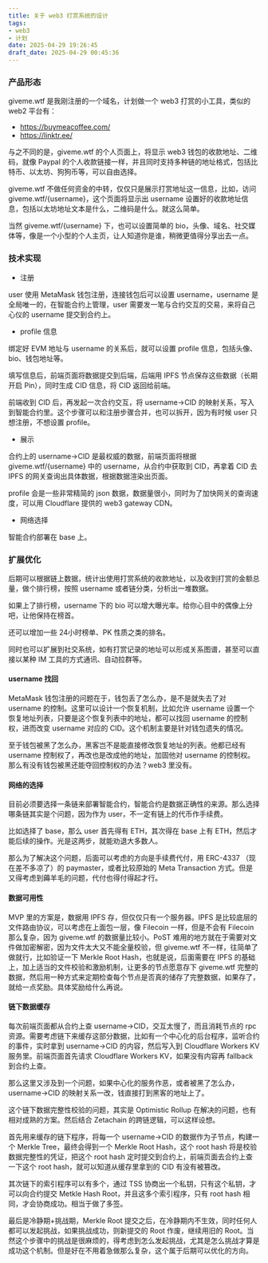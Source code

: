 ```yaml
---
title: 关于 web3 打赏系统的设计
tags: 
- web3
- 计划
date: 2025-04-29 19:26:45
draft_date: 2025-04-29 00:45:36
---
```


### 产品形态

giveme.wtf 是我刚注册的一个域名，计划做一个 web3 打赏的小工具，类似的 web2 平台有：

- https://buymeacoffee.com/
- https://linktr.ee/

与之不同的是，giveme.wtf 的个人页面上，将显示 web3 钱包的收款地址、二维码，就像 Paypal 的个人收款链接一样，并且同时支持多种链的地址格式，包括比特币、以太坊、狗狗币等，可以自由选择。

giveme.wtf 不做任何资金的中转，仅仅只是展示打赏地址这一信息，比如，访问 giveme.wtf/{username}，这个页面将显示出 username 设置好的收款地址信息，包括以太坊地址文本是什么，二维码是什么。就这么简单。

当然 giveme.wtf/{username} 下，也可以设置简单的 bio，头像、域名、社交媒体等，像是一个小型的个人主页，让人知道你是谁，稍微更值得分享出去一点。

### 技术实现

- 注册

user 使用 MetaMask 钱包注册，连接钱包后可以设置 username，username 是全局唯一的，在智能合约上管理，user 需要发一笔与合约交互的交易，来将自己心仪的 username 提交到合约上。

- profile 信息

绑定好 EVM 地址与 username 的关系后，就可以设置 profile 信息，包括头像、bio、钱包地址等。

填写信息后，前端页面将数据提交到后端，后端用 IPFS 节点保存这些数据（长期开启 Pin），同时生成 CID 信息，将 CID 返回给前端。

前端收到 CID 后，再发起一次合约交互，将 username->CID 的映射关系，写入到智能合约里。这个步骤可以和注册步骤合并，也可以拆开，因为有时候 user 只想注册，不想设置 profile。

- 展示

合约上的 username->CID 是最权威的数据，前端页面将根据 giveme.wtf/{username} 中的 username，从合约中获取到 CID，再拿着 CID 去 IPFS 的网关查询出具体数据，根据数据渲染出页面。

profile 会是一些非常精简的 json 数据，数据量很小，同时为了加快网关的查询速度，可以用 Cloudflare 提供的 web3 gateway CDN。

- 网络选择

智能合约部署在 base 上。

### 扩展优化

后期可以根据链上数据，统计出使用打赏系统的收款地址，以及收到打赏的金额总量，做个排行榜，按照 username 或者链分类，分析出一堆数据。

如果上了排行榜，username 下的 bio 可以增大曝光率。给你心目中的偶像上分吧，让他保持在榜首。

还可以增加一些 24小时榜单、PK 性质之类的排名。

同时也可以扩展到社交系统，如有打赏记录的地址可以形成关系图谱，甚至可以直接以某种 IM 工具的方式通讯、自动拉群等。

#### username 找回

MetaMask 钱包注册的问题在于，钱包丢了怎么办，是不是就失去了对 username 的控制。这里可以设计一个恢复机制，比如允许 username 设置一个恢复地址列表，只要是这个恢复列表中的地址，都可以找回 username 的控制权，进而改变 username 对应的 CID。这个机制主要是针对钱包遗失的情况。

至于钱包被黑了怎么办，黑客岂不是能直接修改恢复地址的列表。他都已经有 username 控制权了，再改也是改成他的地址，加固他对 username 的控制权。那么有没有钱包被黑还能夺回控制权的办法？web3 里没有。

#### 网络的选择

目前必须要选择一条链来部署智能合约，智能合约是数据正确性的来源。那么选择哪条链其实是个问题，因为作为 user，不一定有链上的代币作手续费。

比如选择了 base，那么 user 首先得有 ETH，其次得在 base 上有 ETH，然后才能后续的操作。光是这两步，就能劝退大多数人。

那么为了解决这个问题，后面可以考虑的方向是手续费代付，用 ERC-4337 （现在差不多凉了）的 paymaster，或者比较原始的 Meta Transaction 方式。但是又得考虑到薅羊毛的问题，代付也得付得起才行。

#### 数据可用性

MVP 里的方案是，数据用 IPFS 存，但仅仅只有一个服务器。IPFS 是比较底层的文件路由协议，可以考虑在上面包一层，像 Filecoin 一样，但是不会有 Filecoin 那么复杂，因为 giveme.wtf 的数据量比较小。PoST 难用的地方就在于需要对文件做加密解密，因为文件太大又不能全量校验，但 giveme.wtf 不一样，往简单了做就行，比如验证一下 Merkle Root Hash，也就是说，后面需要在 IPFS 的基础上，加上适当的文件校验和激励机制，让更多的节点愿意存下 giveme.wtf 完整的数据，然后用一种方式来定期检查每个节点是否真的储存了完整数据，如果存了，就给一点奖励。具体奖励给什么再说。

#### 链下数据缓存

每次前端页面都从合约上查 username->CID，交互太慢了，而且消耗节点的 rpc 资源。需要考虑链下来缓存这部分数据，比如有一个中心化的后台程序，监听合约的事件，实时拿到 username->CID 的内容，然后写入到 Cloudflare Workers KV 服务里。前端页面首先请求 Cloudflare Workers KV，如果没有内容再 fallback 到合约上查。

那么这里又涉及到一个问题，如果中心化的服务作恶，或者被黑了怎么办，username->CID 的映射关系一改，钱直接打到黑客的地址上了。

这个链下数据完整性校验的问题，其实是 Optimistic Rollup 在解决的问题，也有相对成熟的方案。然后结合 Zetachain 的跨链逻辑，可以这样设想。

首先用来缓存的链下程序，将每一个 username->CID 的数据作为子节点，构建一个 Merkle Tree，最终会得到一个 Merkle Root Hash，这个 root hash 将是校验数据完整性的凭证，把这个 root hash 定时提交到合约上，前端页面去合约上查一下这个 root hash，就可以知道从缓存里拿到的 CID 有没有被篡改。

其次链下的索引程序可以有多个，通过 TSS 协商出一个私钥，只有这个私钥，才可以向合约提交 Metkle Hash Root，并且这多个索引程序，只有 root hash 相同，才会协商成功。相当于做了多签。

最后是冷静期+挑战期，Merkle Root 提交之后，在冷静期内不生效，同时任何人都可以发起挑战，如果挑战成功，则新提交的 Root 作废，继续用旧的 Root。当然这个步骤中的挑战是很麻烦的，得考虑到怎么发起挑战，尤其是怎么挑战才算是成功这个机制。但是好在不用着急做那么复杂，这个属于后期可以优化的方向。


